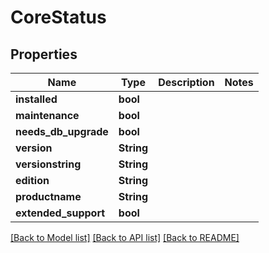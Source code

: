 # CoreStatus

## Properties

Name | Type | Description | Notes
------------ | ------------- | ------------- | -------------
**installed** | **bool** |  | 
**maintenance** | **bool** |  | 
**needs_db_upgrade** | **bool** |  | 
**version** | **String** |  | 
**versionstring** | **String** |  | 
**edition** | **String** |  | 
**productname** | **String** |  | 
**extended_support** | **bool** |  | 

[[Back to Model list]](../README.md#documentation-for-models) [[Back to API list]](../README.md#documentation-for-api-endpoints) [[Back to README]](../README.md)


